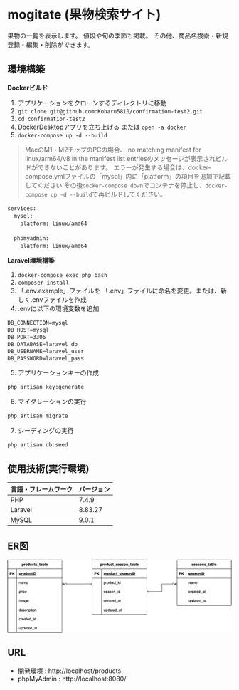 # mogitate (果物検索サイト)
果物の一覧を表示します。
値段や旬の季節も掲載。
その他、商品名検索・新規登録・編集・削除ができます。

## 環境構築
**Dockerビルド**
1. アプリケーションをクローンするディレクトリに移動
2. `git clone git@github.com:Koharu5810/confirmation-test2.git`
3. `cd confirmation-test2`
4. DockerDesktopアプリを立ち上げる または `open -a docker`
5. `docker-compose up -d --build`

> MacのM1・M2チップのPCの場合、
> no matching manifest for linux/arm64/v8 in the manifest list entriesのメッセージが表示されビルドができないことがあります。
> エラーが発生する場合は、docker-compose.ymlファイルの「mysql」内に「platform」の項目を追加で記載してください
> その後`docker-compose down`でコンテナを停止し、`docker-compose up -d --build`で再ビルドしてください。
```bash
services:
  mysql:
    platform: linux/amd64

  phpmyadmin:
    platform: linux/amd64
```

**Laravel環境構築**
1. `docker-compose exec php bash`
2. `composer install`
3. 「.env.example」ファイルを 「.env」ファイルに命名を変更。または、新しく.envファイルを作成
4. .envに以下の環境変数を追加
``` text
DB_CONNECTION=mysql
DB_HOST=mysql
DB_PORT=3306
DB_DATABASE=laravel_db
DB_USERNAME=laravel_user
DB_PASSWORD=laravel_pass
```
5. アプリケーションキーの作成
``` bash
php artisan key:generate
```

6. マイグレーションの実行
``` bash
php artisan migrate
```

7. シーディングの実行
``` bash
php artisan db:seed
```

## 使用技術(実行環境)
| 言語・フレームワーク    | バージョン   |
| :------------------- | :--------- |
| PHP                  | 7.4.9      |
| Laravel              | 8.83.27    |
| MySQL                | 9.0.1      |

## ER図
![alt](erd.png)

## URL
- 開発環境 : http://localhost/products
- phpMyAdmin : http://localhost:8080/